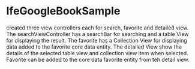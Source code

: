 # IfeGoogleBookSample
created three view controllers each for search, favorite and detailed view.
The searchViewController has a searchBar for searching and a table View for displaying the result.
The favorite has a Collection View for displaying data added to the favorite core data entity.
The detailed View show the details of the selected table view and collection view item when selected.
Favorite can be added to the core data favorite entity from teh detail view.
